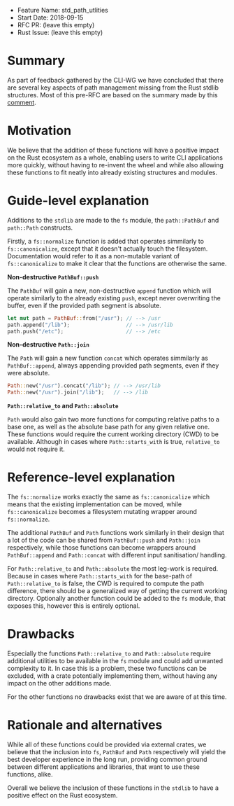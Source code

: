 - Feature Name: std_path_utlities
- Start Date: 2018-09-15
- RFC PR: (leave this empty)
- Rust Issue: (leave this empty)

# Summary

As part of feedback gathered by the CLI-WG we have concluded that there are several key aspects of path management missing from the Rust stdlib structures. Most of this pre-RFC are based on the summary made by this [comment].

[comment]: https://github.com/rust-lang-nursery/cli-wg/issues/10#issuecomment-407809608

# Motivation

We believe that the addition of these functions will have a positive impact on the Rust ecosystem as a whole, enabling users to write CLI applications more quickly, without having to re-invent the wheel and while also allowing these functions to fit neatly into already existing structures and modules.

# Guide-level explanation

Additions to the `stdlib` are made to the `fs` module, the `path::PathBuf` and `path::Path` constructs.

Firstly, a `fs::normalize` function is added that operates simmilarly to `fs::canonicalize`, except that it doesn't actually touch the filesystem. Documentation would refer to it as a non-mutable variant of `fs::canonicalize` to make it clear that the functions are otherwise the same.

**Non-destructive `PathBuf::push`**

The `PathBuf` will gain a new, non-destructive `append` function which will operate similarly to the already existing `push`, except never overwriting the buffer, even if the provided path segment is absolute.

```rust
let mut path = PathBuf::from("/usr"); // --> /usr
path.append("/lib");                  // --> /usr/lib
path.push("/etc");                    // --> /etc
```

**Non-destructive `Path::join`**

The `Path` will gain a new function `concat` which operates simmilarly as `PathBuf::append`, always appending provided path segments, even if they were absolute.

```rust
Path::new("/usr").concat("/lib"); // --> /usr/lib
Path::new("/usr").join("/lib");   // --> /lib
```

**`Path::relative_to` and `Path::absolute`**

`Path` would also gain two more functions for computing relative paths to a base one, as well as the absolute base path for any given relative one. These functions would require the current working directory (CWD) to be available. Although in cases where `Path::starts_with` is true, `relative_to` would not require it.

# Reference-level explanation

The `fs::normalize` works exactly the same as `fs::canonicalize` which means that the existing implementation can be moved, while `fs::canonicalize` becomes a filesystem mutating wrapper around `fs::normalize`.

The additional `PathBuf` and `Path` functions work similarly in their design that a lot of the code can be shared from `PathBuf::push` and `Path::join` respectively, while those functions can become wrappers around `PathBuf::append` and `Path::concat` with different input sanitisation/ handling.

For `Path::relative_to` and `Path::absolute` the most leg-work is required. Because in cases where `Path::starts_with` for the base-path of `Path::relative_to` is false, the CWD is required to compute the path difference, there should be a generalized way of getting the current working directory. Optionally another function could be added to the `fs` module, that exposes this, however this is entirely optional.

# Drawbacks

Especially the functions `Path::relative_to` and `Path::absolute` require additional utilities to be available in the `fs` module and could add unwanted complexity to it. In case this is a problem, these two functions can be excluded, with a crate potentially implementing them, without having any impact on the other additions made.

For the other functions no drawbacks exist that we are aware of at this time.

# Rationale and alternatives

While all of these functions could be provided via external crates, we believe that the inclusion into `fs`, `PathBuf` and `Path` respectively will yield the best developer experience in the long run, providing common ground between different applications and libraries, that want to use these functions, alike.

Overall we believe the inclusion of these functions in the `stdlib` to have a positive effect on the Rust ecosystem.
